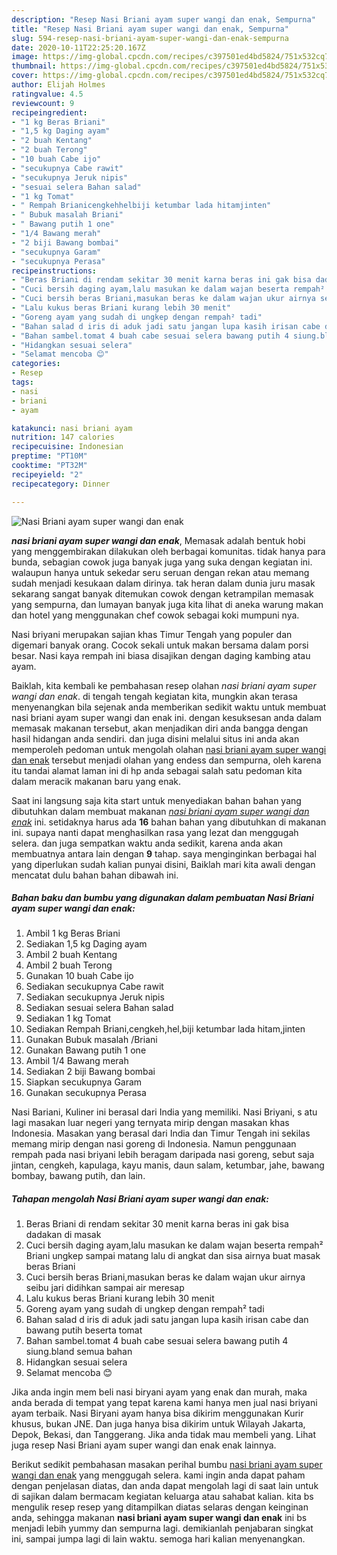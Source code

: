 ```yaml
---
description: "Resep Nasi Briani ayam super wangi dan enak, Sempurna"
title: "Resep Nasi Briani ayam super wangi dan enak, Sempurna"
slug: 594-resep-nasi-briani-ayam-super-wangi-dan-enak-sempurna
date: 2020-10-11T22:25:20.167Z
image: https://img-global.cpcdn.com/recipes/c397501ed4bd5824/751x532cq70/nasi-briani-ayam-super-wangi-dan-enak-foto-resep-utama.jpg
thumbnail: https://img-global.cpcdn.com/recipes/c397501ed4bd5824/751x532cq70/nasi-briani-ayam-super-wangi-dan-enak-foto-resep-utama.jpg
cover: https://img-global.cpcdn.com/recipes/c397501ed4bd5824/751x532cq70/nasi-briani-ayam-super-wangi-dan-enak-foto-resep-utama.jpg
author: Elijah Holmes
ratingvalue: 4.5
reviewcount: 9
recipeingredient:
- "1 kg Beras Briani"
- "1,5 kg Daging ayam"
- "2 buah Kentang"
- "2 buah Terong"
- "10 buah Cabe ijo"
- "secukupnya Cabe rawit"
- "secukupnya Jeruk nipis"
- "sesuai selera Bahan salad"
- "1 kg Tomat"
- " Rempah Brianicengkehhelbiji ketumbar lada hitamjinten"
- " Bubuk masalah Briani"
- " Bawang putih 1 one"
- "1/4 Bawang merah"
- "2 biji Bawang bombai"
- "secukupnya Garam"
- "secukupnya Perasa"
recipeinstructions:
- "Beras Briani di rendam sekitar 30 menit karna beras ini gak bisa dadakan di masak"
- "Cuci bersih daging ayam,lalu masukan ke dalam wajan beserta rempah² Briani ungkep sampai matang lalu di angkat dan sisa airnya buat masak beras Briani"
- "Cuci bersih beras Briani,masukan beras ke dalam wajan ukur airnya seibu jari didihkan sampai air meresap"
- "Lalu kukus beras Briani kurang lebih 30 menit"
- "Goreng ayam yang sudah di ungkep dengan rempah² tadi"
- "Bahan salad d iris di aduk jadi satu jangan lupa kasih irisan cabe dan bawang putih beserta tomat"
- "Bahan sambel.tomat 4 buah cabe sesuai selera bawang putih 4 siung.bland semua bahan"
- "Hidangkan sesuai selera"
- "Selamat mencoba 😊"
categories:
- Resep
tags:
- nasi
- briani
- ayam

katakunci: nasi briani ayam 
nutrition: 147 calories
recipecuisine: Indonesian
preptime: "PT10M"
cooktime: "PT32M"
recipeyield: "2"
recipecategory: Dinner

---
```



![Nasi Briani ayam super wangi dan enak](https://img-global.cpcdn.com/recipes/c397501ed4bd5824/751x532cq70/nasi-briani-ayam-super-wangi-dan-enak-foto-resep-utama.jpg)

<b><i>nasi briani ayam super wangi dan enak</i></b>, Memasak adalah bentuk hobi yang menggembirakan dilakukan oleh berbagai komunitas. tidak hanya para bunda, sebagian cowok juga banyak juga yang suka dengan kegiatan ini. walaupun hanya untuk sekedar seru seruan dengan rekan atau memang sudah menjadi kesukaan dalam dirinya. tak heran dalam dunia juru masak sekarang sangat banyak ditemukan cowok dengan ketrampilan memasak yang sempurna, dan lumayan banyak juga kita lihat di aneka warung makan dan hotel yang menggunakan chef cowok sebagai koki mumpuni nya.

Nasi briyani merupakan sajian khas Timur Tengah yang populer dan digemari banyak orang. Cocok sekali untuk makan bersama dalam porsi besar. Nasi kaya rempah ini biasa disajikan dengan daging kambing atau ayam.

Baiklah, kita kembali ke pembahasan resep olahan <i>nasi briani ayam super wangi dan enak</i>. di tengah tengah kegiatan kita, mungkin akan terasa menyenangkan bila sejenak anda memberikan sedikit waktu untuk membuat nasi briani ayam super wangi dan enak ini. dengan kesuksesan anda dalam memasak makanan tersebut, akan menjadikan diri anda bangga dengan hasil hidangan anda sendiri. dan juga disini melalui situs ini anda akan memperoleh pedoman untuk mengolah olahan <u>nasi briani ayam super wangi dan enak</u> tersebut menjadi olahan yang endess dan sempurna, oleh karena itu tandai alamat laman ini di hp anda sebagai salah satu pedoman kita dalam meracik makanan baru yang enak.


Saat ini langsung saja kita start untuk menyediakan bahan bahan yang dibutuhkan dalam membuat makanan <u><i>nasi briani ayam super wangi dan enak</i></u> ini. setidaknya harus ada <b>16</b> bahan bahan yang dibutuhkan di makanan ini. supaya nanti dapat menghasilkan rasa yang lezat dan menggugah selera. dan juga sempatkan waktu anda sedikit, karena anda akan membuatnya antara lain dengan <b>9</b> tahap. saya menginginkan berbagai hal yang diperlukan sudah kalian punyai disini, Baiklah mari kita awali dengan mencatat dulu bahan bahan dibawah ini.

<!--inarticleads1-->

##### Bahan baku dan bumbu yang digunakan dalam pembuatan Nasi Briani ayam super wangi dan enak:

1. Ambil 1 kg Beras Briani
1. Sediakan 1,5 kg Daging ayam
1. Ambil 2 buah Kentang
1. Ambil 2 buah Terong
1. Gunakan 10 buah Cabe ijo
1. Sediakan secukupnya Cabe rawit
1. Sediakan secukupnya Jeruk nipis
1. Sediakan sesuai selera Bahan salad
1. Sediakan 1 kg Tomat
1. Sediakan  Rempah Briani,cengkeh,hel,biji ketumbar lada hitam,jinten
1. Gunakan  Bubuk masalah /Briani
1. Gunakan  Bawang putih 1 one
1. Ambil 1/4 Bawang merah
1. Sediakan 2 biji Bawang bombai
1. Siapkan secukupnya Garam
1. Gunakan secukupnya Perasa


Nasi Bariani, Kuliner ini berasal dari India yang memiliki. Nasi Briyani, s atu lagi masakan luar negeri yang ternyata mirip dengan masakan khas Indonesia. Masakan yang berasal dari India dan Timur Tengah ini sekilas memang mirip dengan nasi goreng di Indonesia. Namun penggunaan rempah pada nasi briyani lebih beragam daripada nasi goreng, sebut saja jintan, cengkeh, kapulaga, kayu manis, daun salam, ketumbar, jahe, bawang bombay, bawang putih, dan lain. 

<!--inarticleads2-->

##### Tahapan mengolah Nasi Briani ayam super wangi dan enak:

1. Beras Briani di rendam sekitar 30 menit karna beras ini gak bisa dadakan di masak
1. Cuci bersih daging ayam,lalu masukan ke dalam wajan beserta rempah² Briani ungkep sampai matang lalu di angkat dan sisa airnya buat masak beras Briani
1. Cuci bersih beras Briani,masukan beras ke dalam wajan ukur airnya seibu jari didihkan sampai air meresap
1. Lalu kukus beras Briani kurang lebih 30 menit
1. Goreng ayam yang sudah di ungkep dengan rempah² tadi
1. Bahan salad d iris di aduk jadi satu jangan lupa kasih irisan cabe dan bawang putih beserta tomat
1. Bahan sambel.tomat 4 buah cabe sesuai selera bawang putih 4 siung.bland semua bahan
1. Hidangkan sesuai selera
1. Selamat mencoba 😊


Jika anda ingin mem beli nasi biryani ayam yang enak dan murah, maka anda berada di tempat yang tepat karena kami hanya men jual nasi briyani ayam terbaik. Nasi Biryani ayam hanya bisa dikirim menggunakan Kurir khusus, bukan JNE. Dan juga hanya bisa dikirim untuk Wilayah Jakarta, Depok, Bekasi, dan Tanggerang. Jika anda tidak mau membeli yang. Lihat juga resep Nasi Briani ayam super wangi dan enak enak lainnya. 

Berikut sedikit pembahasan masakan perihal bumbu <u>nasi briani ayam super wangi dan enak</u> yang menggugah selera. kami ingin anda dapat paham dengan penjelasan diatas, dan anda dapat mengolah lagi di saat lain untuk di sajikan dalam bermacam kegiatan keluarga atau sahabat kalian. kita bs mengulik resep resep yang ditampilkan diatas selaras dengan keinginan anda, sehingga makanan <b>nasi briani ayam super wangi dan enak</b> ini bs menjadi lebih yummy dan sempurna lagi. demikianlah penjabaran singkat ini, sampai jumpa lagi di lain waktu. semoga hari kalian menyenangkan.
